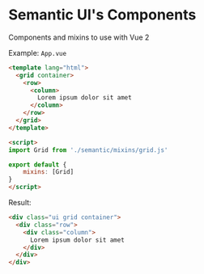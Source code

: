 # Semantic UI's Components

Components and mixins to use with Vue 2

Example: `App.vue`

```html
<template lang="html">
  <grid container>
    <row>
      <column>
        Lorem ipsum dolor sit amet
      </column>
    </row>
  </grid>
</template>

<script>
import Grid from './semantic/mixins/grid.js'

export default {
    mixins: [Grid]
}
</script>
```

Result:

```html
<div class="ui grid container">
  <div class="row">
    <div class="column">
      Lorem ipsum dolor sit amet
    </div>
  </div>
</div>
```
